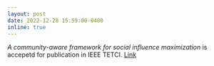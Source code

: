 ```yaml
---
layout: post
date: 2022-12-28 15:59:00-0400
inline: true
---
```

*A community-aware framework for social influence maximization* is accepetd for publication in IEEE TETCI. [Link]([https://arxiv.org/abs/2207.08937])
